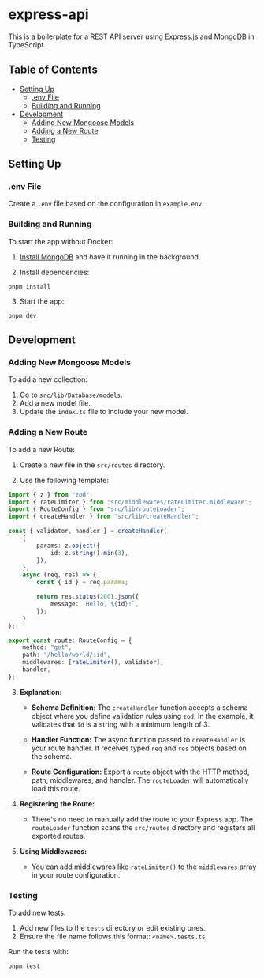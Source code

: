 # express-api

This is a boilerplate for a REST API server using Express.js and MongoDB in TypeScript.

## Table of Contents

-   [Setting Up](#setting-up)
    -   [.env File](#env-file)
    -   [Building and Running](#building-and-running)
-   [Development](#development)
    -   [Adding New Mongoose Models](#adding-new-mongoose-models)
    -   [Adding a New Route](#adding-a-new-route)
    -   [Testing](#testing)

## Setting Up

### .env File

Create a `.env` file based on the configuration in `example.env`.

### Building and Running

To start the app without Docker:

1. [Install MongoDB](https://www.mongodb.com/try/download/community) and have it running in the background.

2. Install dependencies:

`pnpm install`

3. Start the app:

`pnpm dev`

## Development

### Adding New Mongoose Models

To add a new collection:

1. Go to `src/lib/Database/models`.
2. Add a new model file.
3. Update the `index.ts` file to include your new model.

### Adding a New Route

To add a new Route:

1. Create a new file in the `src/routes` directory.

2. Use the following template:

```ts
import { z } from "zod";
import { rateLimiter } from "src/middlewares/rateLimiter.middleware";
import { RouteConfig } from "src/lib/routeLoader";
import { createHandler } from "src/lib/createHandler";

const { validator, handler } = createHandler(
    {
        params: z.object({
            id: z.string().min(3),
        }),
    },
    async (req, res) => {
        const { id } = req.params;

        return res.status(200).json({
            message: `Hello, ${id}!`,
        });
    }
);

export const route: RouteConfig = {
    method: "get",
    path: "/hello/world/:id",
    middlewares: [rateLimiter(), validator],
    handler,
};
```

3. **Explanation:**

    - **Schema Definition:** The `createHandler` function accepts a schema object where you define validation rules using `zod`. In the example, it validates that `id` is a string with a minimum length of 3.

    - **Handler Function:** The async function passed to `createHandler` is your route handler. It receives typed `req` and `res` objects based on the schema.

    - **Route Configuration:** Export a `route` object with the HTTP method, path, middlewares, and handler. The `routeLoader` will automatically load this route.

4. **Registering the Route:**

    - There's no need to manually add the route to your Express app. The `routeLoader` function scans the `src/routes` directory and registers all exported routes.

5. **Using Middlewares:**

    - You can add middlewares like `rateLimiter()` to the `middlewares` array in your route configuration.

### Testing

To add new tests:

1. Add new files to the `tests` directory or edit existing ones.
2. Ensure the file name follows this format: `<name>.tests.ts`.

Run the tests with:

`pnpm test`
